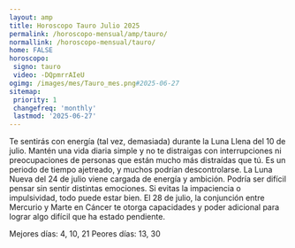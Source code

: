 ```yaml
---
layout: amp
title: Horoscopo Tauro Julio 2025 
permalink: /horoscopo-mensual/amp/tauro/
normallink: /horoscopo-mensual/tauro/
home: FALSE
horoscopo:
 signo: tauro
 video: -DQpmrrAIeU
ogimg: /images/mes/Tauro_mes.png#2025-06-27
sitemap:
 priority: 1
 changefreq: 'monthly'
 lastmod: '2025-06-27'
---
```



Te sentirás con energía (tal vez, demasiada) durante la Luna Llena del 10 de julio. Mantén una vida diaria simple y no te distraigas con interrupciones ni preocupaciones de personas que están mucho más distraídas que tú. Es un periodo de tiempo ajetreado, y muchos podrían descontrolarse. La Luna Nueva del 24 de julio viene cargada de energía y ambición. Podría ser difícil pensar sin sentir distintas emociones. Si evitas la impaciencia o impulsividad, todo puede estar bien. El 28 de julio, la conjunción entre Mercurio y Marte en Cáncer te otorga capacidades y poder adicional para lograr algo difícil que ha estado pendiente.

Mejores días: 4, 10, 21
Peores días: 13, 30